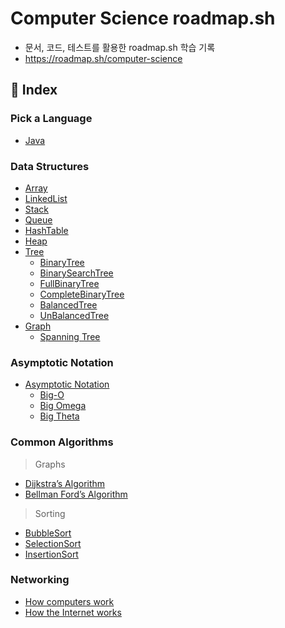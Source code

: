 # Computer Science roadmap.sh
- 문서, 코드, 테스트를 활용한 roadmap.sh 학습 기록
- https://roadmap.sh/computer-science

## 📖 Index
### Pick a Language
- [Java](https://github.com/middlefitting/Java-roadmap.sh)

### Data Structures
- [Array](src/main/java/com/example/practice/datastructures/array/README.md)
- [LinkedList](src/main/java/com/example/practice/datastructures/linkedlist/README.md)
- [Stack](src/main/java/com/example/practice/datastructures/stack/README.md)
- [Queue](src/main/java/com/example/practice/datastructures/queue/README.md)
- [HashTable](src/main/java/com/example/practice/datastructures/hashtable/README.md)
- [Heap](src/main/java/com/example/practice/datastructures/heap/README.md)
- [Tree](src/main/java/com/example/practice/datastructures/tree/README.md)
    - [BinaryTree](src/main/java/com/example/practice/datastructures/tree/binarytree/README.md)
    - [BinarySearchTree](src/main/java/com/example/practice/datastructures/tree/binarysearchtree/README.md)
    - [FullBinaryTree](src/main/java/com/example/practice/datastructures/tree/fullbinarytree/README.md)
    - [CompleteBinaryTree](src/main/java/com/example/practice/datastructures/tree/completebinarytree/README.md)
    - [BalancedTree](src/main/java/com/example/practice/datastructures/tree/balancedtree/README.md)
    - [UnBalancedTree](src/main/java/com/example/practice/datastructures/tree/unbalancedtree/README.md)
- [Graph](src/main/java/com/example/practice/datastructures/graph/README.md)
  - [Spanning Tree](src/main/java/com/example/practice/datastructures/graph/spanningtree/README.md)

### Asymptotic Notation
- [Asymptotic Notation](src/main/java/com/example/practice/asymptoticnotation/README.md)
  - [Big-O](src/main/java/com/example/practice/asymptoticnotation/bigo/README.md)
  - [Big Omega](src/main/java/com/example/practice/asymptoticnotation/bigomega/README.md)
  - [Big Theta](src/main/java/com/example/practice/asymptoticnotation/bigtheta/README.md)

### Common Algorithms
> Graphs
- [Dijkstra’s Algorithm](src/main/java/com/example/practice/commonalgorithms/graphs/dijkstrasalgorithm/README.md)
- [Bellman Ford’s Algorithm](src/main/java/com/example/practice/commonalgorithms/graphs/bellmanfordsalgorithm/README.md)

> Sorting
- [BubbleSort](src/main/java/com/example/practice/commonalgorithms/sorting/bubblesort/BubbleSort.java)
- [SelectionSort](src/main/java/com/example/practice/commonalgorithms/sorting/selectionsort/SelectionSort.java)
- [InsertionSort](src/main/java/com/example/practice/commonalgorithms/sorting/insertionsort/InsertionSort.java)

### Networking
- [How computers work](src/main/java/com/example/practice/network/howcomputerswork/README.md)
- [How the Internet works](src/main/java/com/example/practice/network/howtheinternetworks/README.md)
